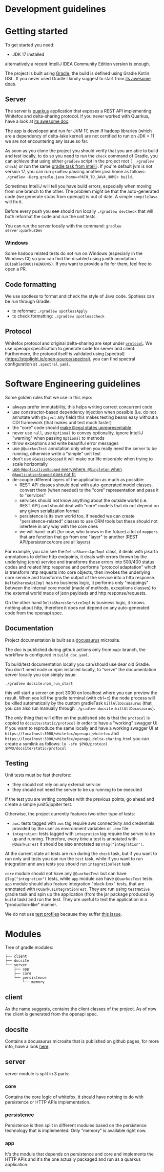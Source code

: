 # Development guidelines

# Getting started

To get started you need:

- JDK 17 installed

alternatively a recent IntelliJ IDEA Community Edition version is enough.

The project is built using [Gradle](https://gradle.org), the build is defined using Gradle Kotlin DSL. If you never used
Gradle I kindly suggest to start from [its awesome docs](https://gradle.org/guides/#getting-started).

## Server

The server is [quarkus](https://quarkus.io) application that exposes a REST API implementing Whitefox and 
delta-sharing protocol. If you never worked with Quarkus, have a look at [its awesome doc](https://quarkus.io/get-started/).

The app is developed and run for JVM 17, even if hadoop libraries (which are a dependency of delta-lake kernel) are 
not certified to run on JDK > 11 we are not encountering any issue so far.

As soon as you clone the project you should verify that you are able to build and test locally, to do so you need to 
run the `check` command of Gradle, you can achieve that using either `gradlew` script in the project root (`.
/gradlew check`) or run the same [gradle task from intellij](https://www.jetbrains.com/help/idea/work-with-gradle-tasks.html).
If you're default jvm is not version 17, you can run `gradlew` passing another java home as follows: 
`./gradlew -Dorg.gradle.java.home=<PATH_TO_JAVA_HOME> build`.

Sometimes IntelliJ will tell you have build errors, especially when moving from one branch to the other. The problem 
might be that the auto-generated code (we generate stubs from openapi) is out of date. A simple `compileJava` will 
fix it.

Before every push you ~~can~~ should run locally `./gradlew devCheck` that will both reformat the code and run the 
unit tests.

You can run the server locally with the command: `gradlew server:quarkusDev`

### Windows

Some hadoop related tests do not run on Windows (especially in the Windows CI) so you can find the disabled using junit5
annotation `@DisabledOnOs(WINDOWS)`. If you want to provide a fix for them, feel free to open a PR.

## Code formatting

We use spotless to format and check the style of Java code. Spotless can be run through Gradle: 

- to reformat: `./gradlew spotlessApply`
- to check formatting: `./gradlew spotlessCheck`

## Protocol

 Whitefox protocol and original delta-sharing are kept under [`protocol`](protocols). We use openapi 
 specification to generate code for server and client. Furthermore, the protocol itself is validated using [spectral]
 (https://stoplight.io/open-source/spectral), you can find spectral configuration at `.spectral.yaml`.
 

# Software Engineering guidelines

Some golden rules that we use in this repo:

- always prefer immutability, this helps writing correct concurrent code  
- use constructor-based dependency injection when possible (i.e. do not annotate with `@Inject` any field) this 
  makes testing beans easy without a CDI framework (that makes unit test much faster)
- the "core" code should [make illegal states unrepresentable](https://khalilstemmler.com/articles/typescript-domain-driven-design/make-illegal-states-unrepresentable/)
- never use `null`, use `Optional` to convey optionality, ignore IntelliJ "warning" when passing `Optional` to methods
- throw exceptions and write beautiful error messages
- use `@QuarkusTest` annotation only when you really need the server to be running, otherwise write a "simple" unit 
  test
- don't use `@SessionScoped` it will make our life miserable when trying to scale horizontally
- [use `@ApplicationScoped` everywhere, `@Singleton` when `@ApplicationScoped` does not fit](https://quarkus.io/guides/cdi#applicationscoped-and-singleton-look-very-similar-which-one-should-i-choose-for-my-quarkus-application)
- de-couple different layers of the application as much as possible:
  - REST API classes should deal with auto-generated model classes, convert them (when needed) to the "core" 
    representation and pass it to "services"
  - services should not know anything about the outside world (i.e. REST API) and should deal with "core" models 
    that do not depend on any given serialization format
  - persistence is its own world too, if needed we can create "persistence-related" classes to use ORM tools but 
    these should not interfere in any way with the core ones
  - we will hand-craft (for now, who knows in the future) a lot of `mappers` that are function that go from one 
    "layer" to another (REST API/persistence/core are all layers)

For example, you can see the `DeltaSharesApiImpl` class, it deals with jakarta annotations to define http endpoints, 
it deals with errors thrown by the underlying (core) service and transforms those errors into 500/400 status codes 
and related http response and performs "protocol adaptation" which is transform http requests into core objects, 
then invokes the underlying core service and transforms the output of the service into a http response. `DeltaSharesApiImpl`
has no business logic, it performs only "mappings" between the internal core model (made of methods, exceptions 
classes) to the external world made of json payloads and http response/requests.

On the other hand `DeltaSharesServiceImpl` is business logic, it knows nothing about http, therefore it does not 
depend on any auto-generated code from the openapi spec.

## Documentation

Project documentation is built as a [docusaurus](https://docusaurus.io) microsite.

The doc is published during github actions only from `main` branch, the workflow is configured in `build_doc.yaml`.

To build/test documentation locally you can/should use dear old Gradle. You don't need node or npm installed locally,
to "serve" the documentation server locally you can simply issue:

```
./gradlew docsite:npm_run_start
```

this will start a server on port 3000 on localhost where you can preview the result. When you kill
the gradle terminal (with ctrl+c) the node process will be killed automatically by the custom gradleTask 
`killAllDocusaurus` (that you can also run manually through `./gradlew docsite:killAllDocusaurus`).

The *only* thing that will differ on the published site is that the `protocol` is copied to `docsite/static/protocol` 
in order to have a "working" swagger UI. If you want to reproduce the same locally and have a working swagger UI at 
`https://localhost:3000/whitefox/openapi_whitefox` and `https://localhost:3000/whitefox/openapi_delta-sharing.html` you can
create a symlink as follows: `ln -sfn $PWD/protocol $PWD/docsite/static/protocol`

## Testing

Unit tests must be fast therefore:
- they should not rely on any external service
- they should not need the server to be up running to be executed

If the test you are writing complies with the previous points, go ahead and create a simple junit5/jupiter test.

Otherwise, the project currently features two other type of tests:

- `aws`: tests tagged with `aws` tag require aws connectivity and credentials provided by the user as environment 
  variables or `.env` file
- `integration`: tests tagged with `integration` tag require the server to be up and running. Therefore, every time
  a test is annotated with `@QuarkusTest` it should be also annotated as `@Tag("integration")`.

At the current state all tests are run during the `check` task, but if you want to run only unit tests you can run
the `test` task, while if you want to run integration and aws tests you should run `integrationTest` task.

`core` module should not have any `@QuarkusTest` but can have `@Tag("integration")` tests, while `app` module can have
`@QuarkusTest` tests. `app` module should also feature integration "black-box" tests, that are annotated with 
`@QuarkusIntegrationTest`. They are run using `testNative` gradle task and spin up the application (from the jar 
package produced by `build` task) and run the test. They are useful to test the application in a "production-like" 
manner.

We do not use [test profiles](https://quarkus.io/guides/getting-started-testing#testing_different_profiles) because
they suffer [this issue](https://github.com/quarkusio/quarkus/issues/12498).

# Modules

Tree of gradle modules: <!-- generated with  tree -L 3 -d and some cut and paste -->

```
├── client
├── docsite
└── server
    ├── app
    ├── core
    └── persistence
        └── memory
```

## client

As the name suggests, contains the client classes of the project. 
As of now the client is generated from the openapi spec.

## docsite

Contains a docusaurus microsite that is published on github pages, for more info, have a look [here](#documentation).


## server

server module is split in 3 parts:

### core

Contains the core logic of whitefox, it should have nothing to do with persistence or HTTP APIs implementation.

### persistence

Persistence is then split in different modules based on the persistence technology that is implemented. Only 
"memory" is available right now.

### app

It's the module that depends on persistence and core and implements the HTTP APIs and it's the one actually packaged
and run as a quarkus application.


